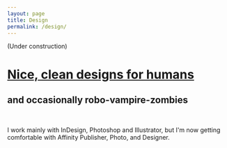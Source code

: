 ```yaml
---
layout: page
title: Design
permalink: /design/
---
```


(Under construction)

<h1><a class= "pink" href= "https://drive.google.com/open?id=1DdNGysPomTrVgzvznIxjbdoNxT_8IGEr" target="_blank">Nice, clean designs for humans</a><p>
<h2 class = "blue">and occasionally robo-vampire-zombies</h2><br>

I work mainly with InDesign, Photoshop and Illustrator, but I'm now getting comfortable with Affinity Publisher, Photo, and Designer.

